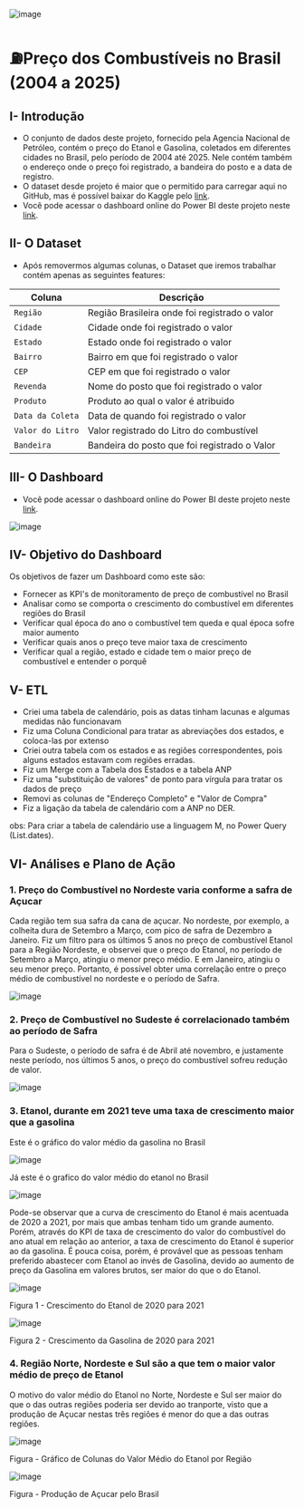 ![image](https://github.com/user-attachments/assets/bff9898f-341f-4cb7-8e7d-a69633230329)



# ⛽Preço dos Combustíveis no Brasil (2004 a 2025)

## I- Introdução
- O conjunto de dados deste projeto, fornecido pela Agencia Nacional de Petróleo, contém o preço do Etanol e Gasolina, coletados em diferentes cidades no Brasil, pelo período de 2004 até 2025. Nele contém também o endereço onde o preço foi registrado, a bandeira do posto e a data de registro.
- O dataset desde projeto é maior que o permitido para carregar aqui no GitHub, mas é possível baixar do Kaggle pelo [link](https://www.kaggle.com/datasets/paulogladson/anp-combustveis).
- Você pode acessar o dashboard online do Power BI deste projeto neste [link](https://app.powerbi.com/view?r=eyJrIjoiMTFmNGZmNjgtY2VjYS00NTE2LWI5ZjMtMGI2MDJkZmM4OWY3IiwidCI6IjRmZDUyYzZkLTcwMDctNDc1NS04NWZhLTI1Zjg2ZTcxYWVjNyJ9).

## II- O Dataset
- Após removermos algumas colunas, o Dataset que iremos trabalhar contém apenas as seguintes features:

| Coluna          | Descrição                                                  
|-|-|
| `Região`    	  | Região Brasileira onde foi registrado o valor                           
| `Cidade`        | Cidade onde foi registrado o valor                                                    
| `Estado` | Estado onde foi registrado o valor                                                  
| `Bairro`       | Bairro em que foi registrado o valor  
| `CEP`       | CEP em que foi registrado o valor  
| `Revenda`       | Nome do posto que foi registrado o valor  
| `Produto`       | Produto ao qual o valor é atribuido  
| `Data da Coleta`       | Data de quando foi registrado o valor  
| `Valor do Litro`       | Valor registrado do Litro do combustível  
| `Bandeira`       | Bandeira do posto que foi registrado o Valor 



## III- O Dashboard
- Você pode acessar o dashboard online do Power BI deste projeto neste [link](https://app.powerbi.com/view?r=eyJrIjoiMTFmNGZmNjgtY2VjYS00NTE2LWI5ZjMtMGI2MDJkZmM4OWY3IiwidCI6IjRmZDUyYzZkLTcwMDctNDc1NS04NWZhLTI1Zjg2ZTcxYWVjNyJ9).

![image](https://github.com/user-attachments/assets/580199fb-2a56-4769-913d-6c22891b799c)


## IV- Objetivo do Dashboard
Os objetivos de fazer um Dashboard como este são:
- Fornecer as KPI's de monitoramento de preço de combustível no Brasil
- Analisar como se comporta o crescimento do combustível em diferentes regiões do Brasil
- Verificar qual época do ano o combustível tem queda e qual época sofre maior aumento
- Verificar quais anos o preço teve maior taxa de crescimento
- Verificar qual a região, estado e cidade tem o maior preço de combustível e entender o porquê


## V- ETL

- Criei uma tabela de calendário, pois as datas tinham lacunas e algumas medidas não funcionavam
- Fiz uma Coluna Condicional para tratar as abreviações dos estados, e coloca-las por extenso
- Criei outra tabela com os estados e as regiões correspondentes, pois alguns estados estavam com regiões erradas.
- Fiz um Merge com a Tabela dos Estados e a tabela ANP
- Fiz uma "substituição de valores" de ponto para vírgula para tratar os dados de preço
- Removi as colunas de "Endereço Completo" e "Valor de Compra"
- Fiz a ligação da tabela de calendário com a ANP no DER.

obs: Para criar a tabela de calendário use a linguagem M, no Power Query (List.dates).

## VI- Análises e Plano de Ação


### 1. Preço do Combustível no Nordeste varia conforme a safra de Açucar

Cada região tem sua safra da cana de açucar. No nordeste, por exemplo, a colheita dura de Setembro a Março, com pico de safra de Dezembro a Janeiro. Fiz um filtro para os últimos 5 anos no preço de combustível Etanol para a Região Nordeste, e observei que o preço do Etanol, no período de Setembro a Março, atingiu o menor preço médio. E em Janeiro, atingiu o seu menor preço. Portanto, é possível obter uma correlação entre o preço médio de combustível no nordeste e o período de Safra.

![image](https://github.com/user-attachments/assets/4efe2449-8529-4ce7-831b-636d9993b8ad)


### 2. Preço de Combustível no Sudeste é correlacionado também ao período de Safra

Para o Sudeste, o período de safra é de Abril até novembro, e justamente neste período, nos últimos 5 anos, o preço do combustível sofreu redução de valor.

![image](https://github.com/user-attachments/assets/e3938c73-f640-4463-9522-412144ed35c7)

### 3. Etanol, durante em 2021 teve uma taxa de crescimento maior que a gasolina

Este é o gráfico do valor médio da gasolina no Brasil

![image](https://github.com/user-attachments/assets/32aab4ab-3e75-4901-a735-fb6fa6604607)

Já este é o grafico do valor médio do etanol no Brasil

![image](https://github.com/user-attachments/assets/69877c70-91fc-41e2-915a-b5b227198db9)

Pode-se observar que a curva de crescimento do Etanol é mais acentuada de 2020 a 2021, por mais que ambas tenham tido um grande aumento. Porém, através do KPI de taxa de crescimento do valor do combustível do ano atual em relação ao anterior, a taxa de crescimento do Etanol é superior ao da gasolina. É pouca coisa, porém, é provável que as pessoas tenham preferido abastecer com Etanol ao invés de Gasolina, devido ao aumento de preço da Gasolina em valores brutos, ser maior do que o do Etanol.


![image](https://github.com/user-attachments/assets/26336a21-5f4d-4fe4-8f55-710daab98148)

Figura 1 - Crescimento do Etanol de 2020 para 2021

![image](https://github.com/user-attachments/assets/e9769e87-486e-4738-a170-b061a0f67e9a)

Figura 2 - Crescimento da Gasolina de 2020 para 2021


### 4. Região Norte, Nordeste e Sul são a que tem o maior valor médio de preço de Etanol

O motivo do valor médio do Etanol no Norte, Nordeste e Sul ser maior do que o das outras regiões poderia ser devido ao tranporte, visto que a produção de Açucar nestas três regiões é menor do que a das outras regiões.

![image](https://github.com/user-attachments/assets/999f136c-a312-4888-9e3c-e6731e532604)

Figura - Gráfico de Colunas do Valor Médio do Etanol por Região




![image](https://github.com/user-attachments/assets/cb5b5ecb-4361-422b-a2ff-320348712931)

Figura - Produção de Açucar pelo Brasil










